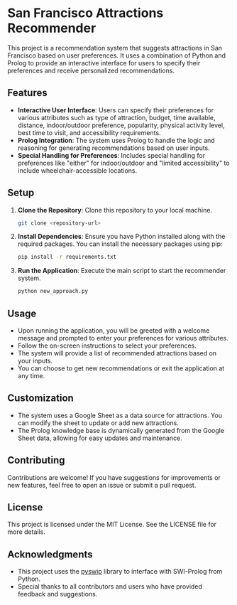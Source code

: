 # San Francisco Attractions Recommender

This project is a recommendation system that suggests attractions in San Francisco based on user preferences. It uses a combination of Python and Prolog to provide an interactive interface for users to specify their preferences and receive personalized recommendations.

## Features
- **Interactive User Interface**: Users can specify their preferences for various attributes such as type of attraction, budget, time available, distance, indoor/outdoor preference, popularity, physical activity level, best time to visit, and accessibility requirements.
- **Prolog Integration**: The system uses Prolog to handle the logic and reasoning for generating recommendations based on user inputs.
- **Special Handling for Preferences**: Includes special handling for preferences like "either" for indoor/outdoor and "limited accessibility" to include wheelchair-accessible locations.

## Setup
1. **Clone the Repository**: Clone this repository to your local machine.
   ```bash
   git clone <repository-url>
   ```
2. **Install Dependencies**: Ensure you have Python installed along with the required packages. You can install the necessary packages using pip:
   ```bash
   pip install -r requirements.txt
   ```
3. **Run the Application**: Execute the main script to start the recommender system.
   ```bash
   python new_approach.py
   ```

## Usage
- Upon running the application, you will be greeted with a welcome message and prompted to enter your preferences for various attributes.
- Follow the on-screen instructions to select your preferences.
- The system will provide a list of recommended attractions based on your inputs.
- You can choose to get new recommendations or exit the application at any time.

## Customization
- The system uses a Google Sheet as a data source for attractions. You can modify the sheet to update or add new attractions.
- The Prolog knowledge base is dynamically generated from the Google Sheet data, allowing for easy updates and maintenance.

## Contributing
Contributions are welcome! If you have suggestions for improvements or new features, feel free to open an issue or submit a pull request.

## License
This project is licensed under the MIT License. See the LICENSE file for more details.

## Acknowledgments
- This project uses the [pyswip](https://github.com/yuce/pyswip) library to interface with SWI-Prolog from Python.
- Special thanks to all contributors and users who have provided feedback and suggestions.
